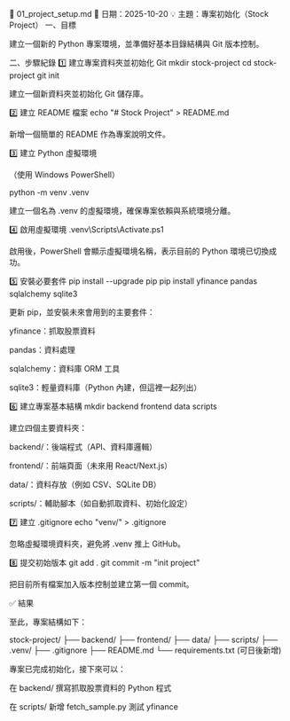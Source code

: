 🧭 01_project_setup.md
📅 日期：2025-10-20
💡 主題：專案初始化（Stock Project）
一、目標

建立一個新的 Python 專案環境，並準備好基本目錄結構與 Git 版本控制。

二、步驟紀錄
1️⃣ 建立專案資料夾並初始化 Git
mkdir stock-project
cd stock-project
git init


建立一個新資料夾並初始化 Git 儲存庫。

2️⃣ 建立 README 檔案
echo "# Stock Project" > README.md


新增一個簡單的 README 作為專案說明文件。

3️⃣ 建立 Python 虛擬環境

（使用 Windows PowerShell）

python -m venv .venv


建立一個名為 .venv 的虛擬環境，確保專案依賴與系統環境分離。

4️⃣ 啟用虛擬環境
.venv\Scripts\Activate.ps1


啟用後，PowerShell 會顯示虛擬環境名稱，表示目前的 Python 環境已切換成功。

5️⃣ 安裝必要套件
pip install --upgrade pip
pip install yfinance pandas sqlalchemy sqlite3


更新 pip，並安裝未來會用到的主要套件：

yfinance：抓取股票資料

pandas：資料處理

sqlalchemy：資料庫 ORM 工具

sqlite3：輕量資料庫（Python 內建，但這裡一起列出）

6️⃣ 建立專案基本結構
mkdir backend frontend data scripts


建立四個主要資料夾：

backend/：後端程式（API、資料庫邏輯）

frontend/：前端頁面（未來用 React/Next.js）

data/：資料存放（例如 CSV、SQLite DB）

scripts/：輔助腳本（如自動抓取資料、初始化設定）

7️⃣ 建立 .gitignore
echo "venv/" > .gitignore


忽略虛擬環境資料夾，避免將 .venv 推上 GitHub。

8️⃣ 提交初始版本
git add .
git commit -m "init project"


把目前所有檔案加入版本控制並建立第一個 commit。

✅ 結果

至此，專案結構如下：

stock-project/
├── backend/
├── frontend/
├── data/
├── scripts/
├── .venv/
├── .gitignore
├── README.md
└── requirements.txt (可日後新增)


專案已完成初始化，接下來可以：

在 backend/ 撰寫抓取股票資料的 Python 程式

在 scripts/ 新增 fetch_sample.py 測試 yfinance
